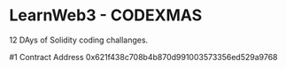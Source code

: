 # LearnWeb3 - CODEXMAS
12 DAys of Solidity coding challanges.

#1
Contract Address
0x621f438c708b4b870d991003573356ed529a9768

